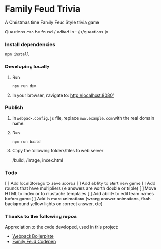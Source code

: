 # Family Feud Trivia

A Christmas time Family Feud Style trivia game

Questions can be found / edited in : /js/questions.js

### Install dependencies

```
npm install
```

### Developing locally

1. Run

	```
	npm run dev
	```

2. In your browser, navigate to: [http://localhost:8080/](http://localhost:8080/)

### Publish

1. In `webpack.config.js` file, replace `www.example.com` with the real domain name.

2. Run

	```
	npm run build
	```

3. Copy the following folders/files to web server

	/build,
	/image,
	index.html



### Todo

[ ] Add localStorage to save scores
[ ] Add ability to start new game
[ ] Add rounds that have multipliers (ie answers are worth double or triple)
[ ] Move HTML to index or to mustache templates
[ ] Add ability to edit team names before game
[ ] Add in more animations (wrong answer animations, flash background yellow lights on correct answer, etc)







### Thanks to the following repos

Appreciation to the code developed, used in this project:

* [Webpack Boilerplate](https://github.com/geniuscarrier/webpack-boilerplate)
* [Family Feud Codepen](https://codepen.io/MacEvelly/pen/rLWeYP)
